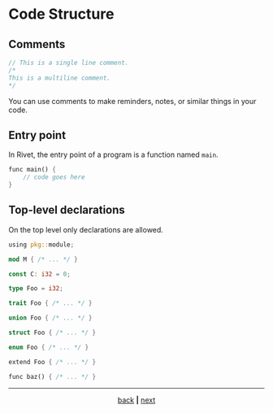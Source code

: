 # Code Structure

## Comments
```rust
// This is a single line comment.
/*
This is a multiline comment.
*/
```

You can use comments to make reminders, notes, or similar things in your
code.

## Entry point

In Rivet, the entry point of a program is a function named `main`.
```rust
func main() {
    // code goes here
}
```

## Top-level declarations

On the top level only declarations are allowed.
```rust
using pkg::module;

mod M { /* ... */ }

const C: i32 = 0;

type Foo = i32;

trait Foo { /* ... */ }

union Foo { /* ... */ }

struct Foo { /* ... */ }

enum Foo { /* ... */ }

extend Foo { /* ... */ }

func baz() { /* ... */ }
```

* * *

<div align="center">

[back](00_getting_started.md) **|** [next](02_functions.md)

</div>
